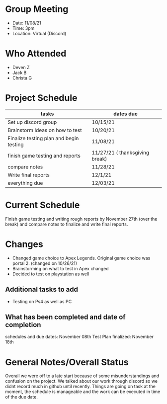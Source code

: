 # Group Meeting

* Date: 11/08/21
* Time: 3pm
* Location: Virtual (Discord)

# Who Attended

* Deven Z
* Jack B
* Christa G

# Project Schedule
|tasks | dates due|
|------|----------|
|Set up discord group | 10/15/21| 
|Brainstorm Ideas on how to test|10/20/21|
|Finalize testing plan and begin testing| 11/08/21 |
|finish game testing and reports | 11/27/21 ( thanksgiving break)|
|compare notes| 11/28/21|
|Write final reports| 12/1/21|
|everything due| 12/03/21|


# Current Schedule

Finish game testing and writing rough reports by November 27th (over the break) and compare notes to finalize and write final reports.

# Changes

* Changed game choice to Apex Legends. Original game choice was portal 2. (changed on 10/26/21)
* Brainstorming on what to test in Apex changed 
* Decided to test on playstation as well

## Additional tasks to add

* Testing on Ps4 as well as PC

## What has been completed and date of completion

schedules and due dates: November 08th
Test Plan finalized: November 18th

# General Notes/Overall Status

Overall we were off to a late start because of some misunderstandings and confusion on the project. 
We talked about our work through discord so we didnt record much in github until recently. Things are going on task at the moment,
the schedule is manageable and the work can be executed in time of the due date.
